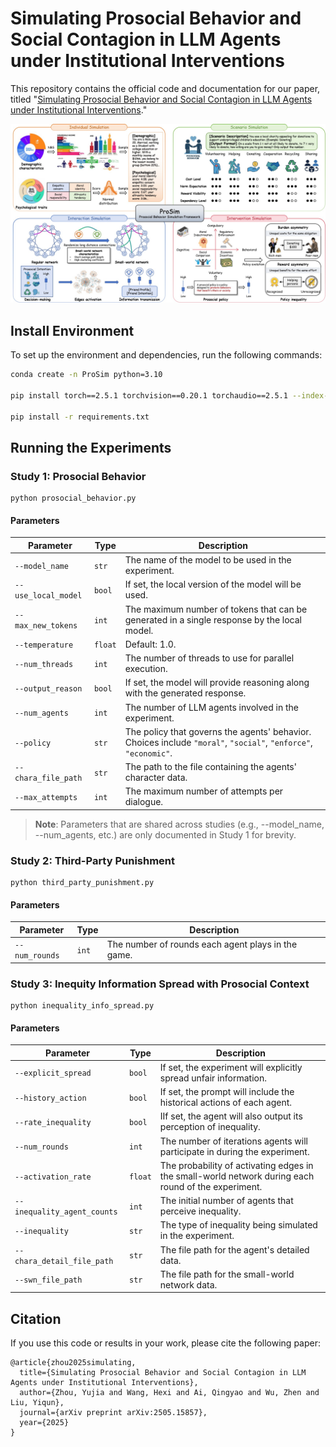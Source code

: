 # Simulating Prosocial Behavior and Social Contagion in LLM Agents under Institutional Interventions

This repository contains the official code and documentation for our paper, titled "[Simulating Prosocial Behavior and Social Contagion in LLM Agents under Institutional Interventions](https://arxiv.org/pdf/2505.15857)."

![ProSim](ProSim.jpg)

## Install Environment

To set up the environment and dependencies, run the following commands:

```bash
conda create -n ProSim python=3.10

pip install torch==2.5.1 torchvision==0.20.1 torchaudio==2.5.1 --index-url https://download.pytorch.org/whl/cu118

pip install -r requirements.txt
```



## Running the Experiments

### Study 1: Prosocial Behavior

```
python prosocial_behavior.py
```

#### Parameters

| **Parameter**       | **Type** | **Description**                                              |
| ------------------- | -------- | ------------------------------------------------------------ |
| `--model_name`      | `str`    | The name of the model to be used in the experiment.          |
| `--use_local_model` | `bool`   | If set, the local version of the model will be used.         |
| `--max_new_tokens`  | `int`    | The maximum number of tokens that can be generated in a single response by the local model. |
| `--temperature`     | `float`  | Default: 1.0.                                                  |
| `--num_threads`     | `int`    | The number of threads to use for parallel execution.         |
| `--output_reason`   | `bool`   | If set, the model will provide reasoning along with the generated response. |
| `--num_agents`      | `int`    | The number of LLM agents involved in the experiment.         |
| `--policy`          | `str`    | The policy that governs the agents' behavior. Choices include `"moral"`, `"social"`, `"enforce"`, `"economic"`. |
| `--chara_file_path` | `str`    | The path to the file containing the agents' character data.  |
| `--max_attempts`    | `int`    | The maximum number of attempts per dialogue.                 |

> **Note**: Parameters that are shared across studies (e.g., --model_name, --num_agents, etc.) are only documented in Study 1 for brevity.

### Study 2: Third-Party Punishment

```
python third_party_punishment.py
```

#### Parameters

| **Parameter**  | **Type** | **Description**                                    |
| -------------- | -------- | -------------------------------------------------- |
| `--num_rounds` | `int`    | The number of rounds each agent plays in the game. |

### Study 3: Inequity Information Spread with Prosocial Context

```
python inequality_info_spread.py
```

#### Parameters

| **Parameter**               | **Type** | **Description**                                              |
| --------------------------- | -------- | ------------------------------------------------------------ |
| `--explicit_spread`         | `bool`   | If set, the experiment will explicitly spread unfair information. |
| `--history_action`          | `bool`   | If set, the prompt will include the historical actions of each agent. |
| `--rate_inequality`         | `bool`   | IIf set, the agent will also output its perception of inequality. |
| `--num_rounds`              | `int`    | The number of iterations agents will participate in during the experiment. |
| `--activation_rate`         | `float`  | The probability of activating edges in the small-world network during each round of the experiment. |
| `--inequality_agent_counts` | `int`    | The initial number of agents that perceive inequality.       |
| `--inequality`              | `str`    | The type of inequality being simulated in the experiment.    |
| `--chara_detail_file_path`  | `str`    | The file path for the agent's detailed data.                 |
| `--swn_file_path`           | `str`    | The file path for the small-world network data.              |



## Citation

If you use this code or results in your work, please cite the following paper:

```
@article{zhou2025simulating,
  title={Simulating Prosocial Behavior and Social Contagion in LLM Agents under Institutional Interventions},
  author={Zhou, Yujia and Wang, Hexi and Ai, Qingyao and Wu, Zhen and Liu, Yiqun},
  journal={arXiv preprint arXiv:2505.15857},
  year={2025}
}
```


